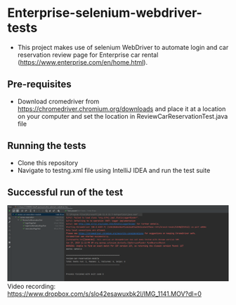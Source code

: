 # Enterprise-selenium-webdriver-tests
* This project makes use of selenium WebDriver to automate login and car reservation review page for Enterprise car rental (https://www.enterprise.com/en/home.html).

## Pre-requisites
* Download cromedriver from https://chromedriver.chromium.org/downloads and place it at a location on your computer and set the location in ReviewCarReservationTest.java file

## Running the tests
* Clone this repository
* Navigate to testng.xml file using IntelliJ IDEA and run the test suite

## Successful run of the test
![img.png](img.png)
Video recording: https://www.dropbox.com/s/slo42esawuxbk2l/IMG_1141.MOV?dl=0
